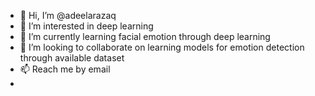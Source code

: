 - 👋 Hi, I’m @adeelarazaq
- 👀 I’m interested in deep learning
- 🌱 I’m currently learning facial emotion through deep learning
- 💞️ I’m looking to collaborate on learning models for emotion detection through available dataset
- 📫 Reach me by email
- 

<!---
adeelarazaq/adeelarazaq is a ✨ special ✨ repository because its `README.md` (this file) appears on your GitHub profile.
You can click the Preview link to take a look at your changes.
--->

